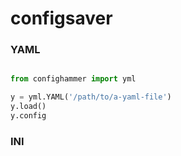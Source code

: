 # configsaver


### YAML

```python

from confighammer import yml

y = yml.YAML('/path/to/a-yaml-file')
y.load()
y.config

```
### INI

```python


```

